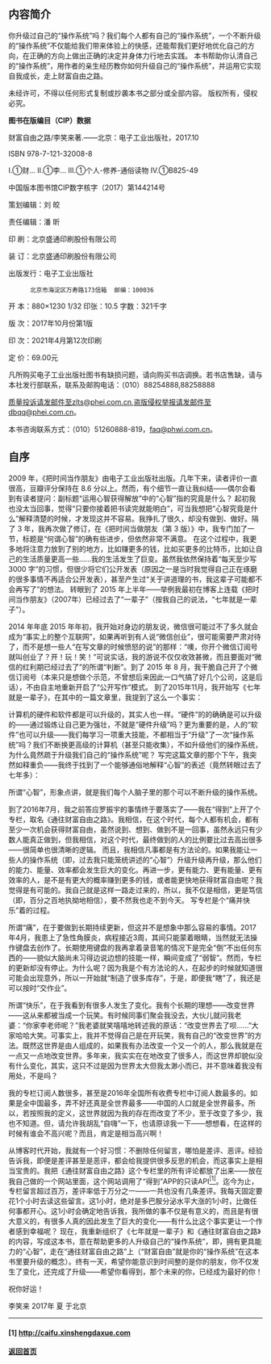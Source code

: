 ## 内容简介
你升级过自己的“操作系统”吗？我们每个人都有自己的“操作系统”，一个不断升级的“操作系统”不仅能给我们带来体验上的快感，还能帮我们更好地优化自己的方向，在正确的方向上做出正确的决定并身体力行地去实践。
本书帮助你认清自己的“操作系统”，用作者的亲生经历教你如何升级自己的“操作系统”，并运用它实现自我成长，走上财富自由之路。

未经许可，不得以任何形式复制或抄袭本书之部分或全部内容。
版权所有，侵权必究。

**图书在版编目（CIP）数据**

财富自由之路/李笑来著.——北京：电子工业出版社，2017.10

ISBN 978-7-121-32008-8

I.①财…  II.①李…  III.①个人-修养-通俗读物  IV.①B825-49

中国版本图书馆CIP数字核字（2017）第144214号



策划编辑：刘  皎

责任编辑：潘  昕

印    刷：北京盛通印刷股份有限公司

装    订：北京盛通印刷股份有限公司

出版发行：电子工业出版社

          北京市海淀区万寿路173信箱  邮编：100036
          
开    本：880×1230 1/32         印张：10.5           字数：321千字

版    次：2017年10月份第1版

印    次：2021年4月第12次印刷

定    价：69.00元

凡所购买电子工业出版社图书有缺损问题，请向购买书店调换。若书店售缺，请与本社发行部联系，联系及邮购电话：（010）88254888,88258888

质量投诉请发邮件至zlts@phei.com.cn,盗版侵权举报请发邮件至dbqq@phei.com.cn。

本书咨询联系方式：（010）51260888-819，faq@phwi.com.cn。



## 自序
2009 年，《把时间当作朋友》由电子工业出版社出版。几年下来，读者评价一直很高，豆瓣评分保持在 8.6 分以上。然而，有个细节一直让我纠结——偶尔会看到有读者提问：副标题“运用心智获得解放”中的“心智”指的究竟是什么？
起初我也没太当回事，觉得“只要你接着把书读完就能明白”，可当我想把“心智究竟是什么”解释清楚的时候，才发现这并不容易。我挣扎了很久，却没有做到、做好。隔了 3 年，我再次做了修订，在《把时间当做朋友（第 3 版）》中，我专门加了一节，标题是“何谓心智”的确有些进步，但依然非常不满意。
在这个过程中，我更多地将注意力放到了别的地方，比如赚更多的钱，比如买更多的比特币，比如让自己的生活质量更高一些......我的生活发生了巨变。虽然我依然保持着“每天至少写 3000 字”的习惯，但很少将它们公开发表（原因之一是当时我觉得自己正在琢磨的很多事情不再适合公开发表），甚至产生过“关于讲道理的书，我这辈子可能都不会再写了”的想法。
转眼到了 2015 年上半年——举例我最初在博客上连载《把时间当作朋友》（2007年）已经过去了“一辈子”（按我自己的说法，“七年就是一辈子”）。

2014 年年底 2015 年年初，我开始对身边的朋友说，微信很可能过不了多久就会成为“事实上的整个互联网”，如果再听到有人说“微信创业”，很可能需要严肃对待了，而不是想一些人“在写文章的时候愤怒的说”的那样：“噢，你开个微信订阅号就叫创业了？开！玩！笑！”可说实话，我的游说不仅仅收效甚微，而且要面对“微信的红利期已经过去了”的所谓“判断”。到了 2015 年 8 月，我干脆自己开了个微信订阅号（本来只是想做个示范，不曾想后来因此一口气搞了好几个公司，这是后话），不由自主地重新开启了“公开写作”模式。
到了2015年11月，我开始写《七年就是一辈子》，在其中的一篇文章里，我提到了这么一个事实：

计算机的硬件和软件都是可以升级的，其实人也一样。“硬件”的的确确是可以升级的——通过锻炼让自己更为强壮，不就是“硬件升级”吗？更为重要的是，人的“软件”也可以升级——我们每学习一项重大技能，不都相当于“升级”了一次“操作系统”吗？我们不断换更高级的计算机（甚至只能收集），不如升级他们的操作系统，为什么竟然疏于升级我们自己的“操作系统”呢？
写完这篇文章的那个下午，我突然如释重负——我终于找到了一个能够通俗地解释“心智”的表述（竟然转眼过去了七年多）：

所谓“心智”，形象点讲，就是我们每个人脑子里的那个可以不断升级的操作系统。

到了2016年7月，我之前答应罗振宇的事情终于要落实了——我在“得到”上开了个专栏，取名《通往财富自由之路》。我相信，在这个时代，每个人都有机会，都有至少一次机会获得财富自由，虽然说到、想到、做到不是一回事，虽然永远只有少数人能真正做到，但我相信，对这个时代，最终做到的人的比例要比过去高出很多——很简单也很清晰的逻辑。
而且，我相信凡事都是有方法论的。如果我能让一些人的操作系统（即，过去我只能笼统讲述的“心智”）升级升级再升级，那么他们的能力、能量、效率都会发生巨大的变化。再进一步，更有能力、更有能量、更有效率的人，是不是有更大的概率赚到更多的钱，或者能更快地获得财富自由呢？我觉得是有可能的。我自己就是这样一路走过来的，所以，我不仅是相信，更是笃信（即，百分之百地执拗地相信），要不然我也走不到今天。
写专栏是个“痛并快乐”着的过程。

所谓“痛”，在于要做到长期持续更新，但这并不是想象中那么容易的事情。2017年4月，我患上了急性角膜炎，病程接近3周，其间只能蒙着眼睛，当然就无法操作键盘去创作了。长期使用键盘的我再拿着录音笔的情况下是完全“倒”不出任何东西的——貌似大脑尚未习得边说边想的技能一样，瞬间变成了“弱智”。然而，专栏的更新却没有停止。为什么呢？因为我是个有方法论的人，在起步的时候就知道很可能会出现意外，所以一开始就“制造了很多库存”，于是，即便我“瞎”了，我还是可以按时“交作业”。

所谓“快乐”，在于我看到有很多人发生了变化。我有个长期的理想——改变世界——这从来都被当成一个玩笑。有时候同事们聚会我没去，大伙儿就问我老婆：“你家李老师呢？”我老婆就笑嘻嘻地转述我的原话：“改变世界去了呗......”大家哈哈大笑。可事实上，我并不觉得自己是在开玩笑，我有自己的“改变世界”的方法。既然这世界是由人组成的，如果我有办法改变一个又一个的人，那么我就是在一点又一点地改变世界。多年来，我实实在在地改变了很多人，而这世界却貌似没有什么变化，其实，这只不过是因为世界太大但我太渺小而已，并不意味着我没有用处，不是吗？

我的专栏订阅人数很多，甚至是2016年全国所有收费专栏中订阅人数最多的。如果是全中国最多，弄不好还真是全世界最多——中国的人口就是全世界最多。所以，若按照我的定义，这世界就因为我的存在而改变了不少，至于改变了多少，我也不知道。但，请允许我胡乱“自嗨”一下，也请原谅我一下——想想看，在这样的时候有谁会不高兴呢？而且，肯定是相当高兴啊！

从博客时代开始，我就有一个好习惯：不删除任何留言，哪怕是差评、恶评。经验告诉我，即便是差评甚至是恶评，都会给我提供很多反思的机会，而这事实上是相当宝贵的。我把《通往财富自由之路》这个专栏里的所有评论都放了出来——放在我自己做的一个网站里面，这个网站调用了“得到”APP的只读API[<sup>[1]</sup>](#refer-01)。迄今为止，专栏留言超过百万，差评率低于万分之一——一共也没有几条差评。我每天固定要花1个小时去读这些留言。这1小时，绝对是多巴胺分泌水平大涨的1小时，比做任何事都开心。这1小时会确定地告诉我，我所做的事不仅是有意义的，而且是有很大意义的，有很多人真的因此发生了巨大的变化——有什么比这个事实更让一个作者感到幸福呢？
现在，我重新组织了《七年就是一辈子》和《通往财富自由之路》的内容，写成这本书，意在帮助更多的人升级自己的“操作系统”，即，拥有更具能力的“心智”，走在“通往财富自由之路”上（“财富自由”就是你的“操作系统”在这本书里要升级的概念）。终有一天，希望你能意识到时间整的是你的朋友，你不仅发生了变化，还完成了升级——希望你看得到，那个未来的你，已经成为最好的你！

祝你好运！




李笑来
2017年 夏 于北京



***
#### <span id="refer-01">[1]  http://caifu.xinshengdaxue.com</span>


[**返回首页**](./index.html)
